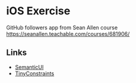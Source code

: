 # iOS Exercise

GitHub followers app from Sean Allen course
https://seanallen.teachable.com/courses/681906/

## Links

- [SemanticUI](https://github.com/cocoacontrols/SemanticUI)
- [TinyConstraints](https://github.com/roberthein/TinyConstraints)
